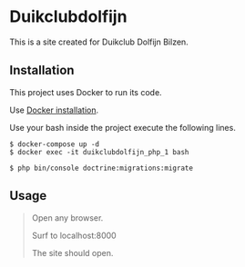 # Duikclubdolfijn

This is a site created for Duikclub Dolfijn Bilzen.

## Installation

This project uses Docker to run its code.

Use [Docker installation](https://www.docker.com/get-started).

Use your bash inside the project execute the following lines.

```shell
$ docker-compose up -d
$ docker exec -it duikclubdolfijn_php_1 bash

$ php bin/console doctrine:migrations:migrate
```

## Usage

> Open any browser.
>
> Surf to localhost:8000
>
>The site should open.

